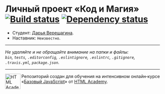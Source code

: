 # Личный проект «Код и Магия» [![Build status][travis-image]][travis-url] [![Dependency status][dependency-image]][dependency-url]

* Студент: [Дарья Верещагина](https://up.htmlacademy.ru/javascript/7/user/245401).
* Наставник: `Неизвестно`.

---

_Не удаляйте и не обращайте внимание на папки и файлы:_<br>
_`bin`, `tests`, `.editorconfig`, `.eslintignore`, `.eslintrc`, `.gitignore`, `.travis.yml`, `package.json`._

---

<a href="https://htmlacademy.ru/intensive/javascript"><img align="left" width="50" height="50" title="HTML Academy" src="https://up.htmlacademy.ru/static/img/intensive/javascript/logo-for-github.svg"></a>

Репозиторий создан для обучения на интенсивном онлайн‑курсе «[Базовый JavaScript](https://htmlacademy.ru/intensive/javascript)» от [HTML Academy](https://htmlacademy.ru).

[travis-image]: https://travis-ci.org/htmlacademy-javascript/245401-code-and-magick.svg?branch=master
[travis-url]: https://travis-ci.org/htmlacademy-javascript/245401-code-and-magick
[dependency-image]: https://david-dm.org/htmlacademy-javascript/245401-code-and-magick.svg?style=flat-square
[dependency-url]: https://david-dm.org/htmlacademy-javascript/245401-code-and-magick
